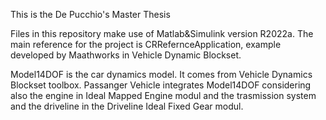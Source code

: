 This is the De Pucchio's Master Thesis

Files in this repository make use of Matlab&Simulink version R2022a.
The main reference for the project is CRRefernceApplication, example developed by Maathworks in Vehicle Dynamic Blockset.

Model14DOF is the car dynamics model. It comes from Vehicle Dynamics Blockset toolbox.
Passanger Vehicle integrates Model14DOF considering also the engine in Ideal Mapped Engine modul and the trasmission system and the driveline in the Driveline Ideal Fixed Gear modul.
